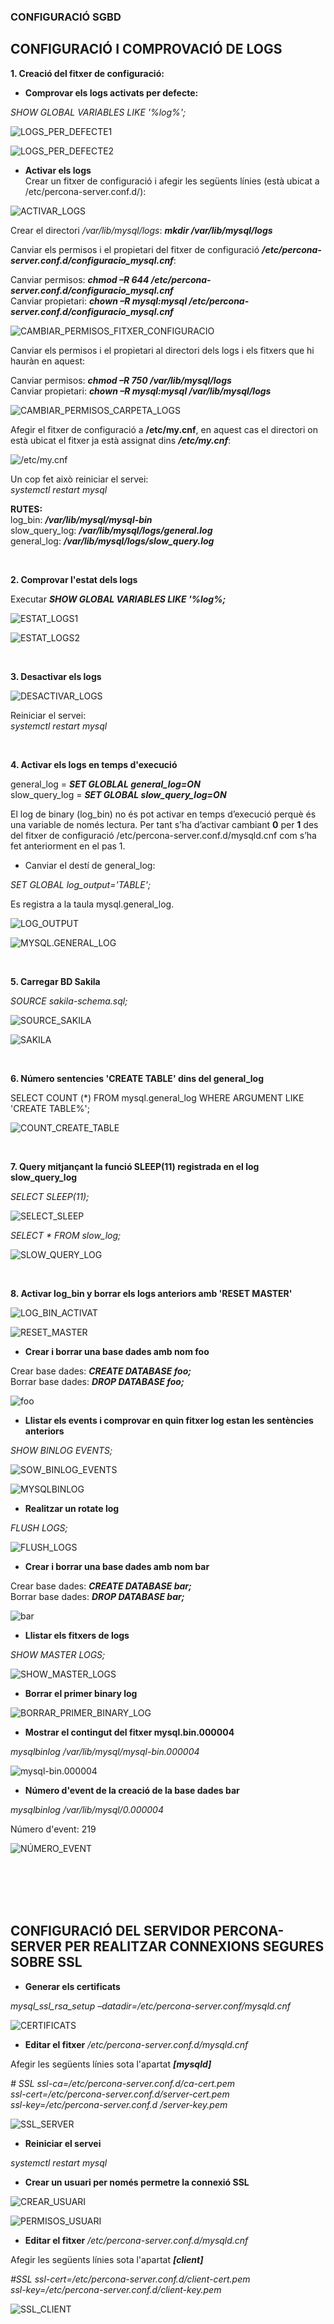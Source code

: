 ### CONFIGURACIÓ SGBD  



## CONFIGURACIÓ I COMPROVACIÓ DE LOGS

**1. Creació del fitxer de configuració:**  
* **Comprovar els logs activats per defecte:**  

*SHOW GLOBAL VARIABLES LIKE '%log%';*  

![LOGS_PER_DEFECTE1](https://github.com/ivanenriquez/BD-M02-M010/blob/master/MP10-UF2/A2/imatges/logs_activats_perdefecte.PNG)  

![LOGS_PER_DEFECTE2](https://github.com/ivanenriquez/BD-M02-M010/blob/master/MP10-UF2/A2/imatges/logs_activats_perdefecte2.PNG)  


* **Activar els logs**  
Crear un fitxer de configuració i afegir les següents línies (està ubicat a /etc/percona-server.conf.d/):  

![ACTIVAR_LOGS](https://github.com/ivanenriquez/BD-M02-M010/blob/master/MP10-UF2/A2/imatges/crear_fitxer_configuracio.PNG)  


Crear el directori */var/lib/mysql/logs*: ***mkdir /var/lib/mysql/logs***  

Canviar els permisos i el propietari del fitxer de configuració ***/etc/percona-server.conf.d/configuracio_mysql.cnf***:  

Canviar permisos: ***chmod –R 644 /etc/percona-server.conf.d/configuracio_mysql.cnf***  
Canviar propietari: ***chown –R mysql:mysql /etc/percona-server.conf.d/configuracio_mysql.cnf***  

![CAMBIAR_PERMISOS_FITXER_CONFIGURACIO](https://github.com/ivanenriquez/BD-M02-M010/blob/master/MP10-UF2/A2/imatges/permisos_fitxer_configuracio.PNG)  

Canviar els permisos i el propietari al directori dels logs i els fitxers que hi hauràn en aquest:  

Canviar permisos: ***chmod –R 750 /var/lib/mysql/logs***  
Canviar propietari: ***chown –R mysql:mysql /var/lib/mysql/logs***  

![CAMBIAR_PERMISOS_CARPETA_LOGS](https://github.com/ivanenriquez/BD-M02-M010/blob/master/MP10-UF2/A2/imatges/permisos_carpeta_logs.PNG)  

Afegir el fitxer de configuració a **/etc/my.cnf**, en aquest cas el directori on està ubicat el fitxer ja està assignat dins ***/etc/my.cnf***:  

![/etc/my.cnf](https://github.com/ivanenriquez/BD-M02-M010/blob/master/MP10-UF2/A2/imatges/my.cnf.PNG)  

Un cop fet això reiniciar el servei:  
*systemctl restart mysql*  


**RUTES:**  
log_bin:         ***/var/lib/mysql/mysql-bin***  
slow_query_log:  ***/var/lib/mysql/logs/general.log***  
general_log:     ***/var/lib/mysql/logs/slow_query.log***  

<br>


**2. Comprovar l'estat dels logs**  

Executar ***SHOW GLOBAL VARIABLES LIKE '%log%;***  

![ESTAT_LOGS1](https://github.com/ivanenriquez/BD-M02-M010/blob/master/MP10-UF2/A2/imatges/VARIABLES1.PNG)   

![ESTAT_LOGS2](https://github.com/ivanenriquez/BD-M02-M010/blob/master/MP10-UF2/A2/imatges/VARIABLES2.PNG)  

<br>


**3. Desactivar els logs**  

![DESACTIVAR_LOGS](https://github.com/ivanenriquez/BD-M02-M010/blob/master/MP10-UF2/A2/imatges/ex3-desactivarlogs.PNG)  

Reiniciar el servei:  
*systemctl restart mysql*  

<br>


**4. Activar els logs en temps d'execució**  

general_log = ***SET GLOBLAL general_log=ON***  
slow_query_log = ***SET GLOBAL slow_query_log=ON***  

El log de binary (log_bin) no és pot activar en temps d’execució perquè és una variable de només lectura. Per tant s’ha d’activar cambiant **0** per **1** des del fitxer de configuració /etc/percona-server.conf.d/mysqld.cnf com s’ha fet anteriorment en el pas 1.  

* Canviar el destí de general_log:  

*SET GLOBAL log_output='TABLE';*  

Es registra a la taula mysql.general_log.  

![LOG_OUTPUT](https://github.com/ivanenriquez/BD-M02-M010/blob/master/MP10-UF2/A2/imatges/log_output.PNG)  

![MYSQL.GENERAL_LOG](https://github.com/ivanenriquez/BD-M02-M010/blob/master/MP10-UF2/A2/imatges/taula_mysql.general_log.PNG)  

<br>


**5. Carregar BD Sakila**  

*SOURCE sakila-schema.sql;*  

![SOURCE_SAKILA](https://github.com/ivanenriquez/BD-M02-M010/blob/master/MP10-UF2/A2/imatges/source1.PNG)  

![SAKILA](https://github.com/ivanenriquez/BD-M02-M010/blob/master/MP10-UF2/A2/imatges/sakila.PNG)  

<br>


**6. Número sentencies 'CREATE TABLE' dins del general_log**  

SELECT COUNT (*)
      FROM mysql.general_log
   WHERE ARGUMENT LIKE 'CREATE TABLE%';  
   
![COUNT_CREATE_TABLE](https://github.com/ivanenriquez/BD-M02-M010/blob/master/MP10-UF2/A2/imatges/COUNT_CREATE_TABLE.PNG)  

<br>


**7. Query mitjançant la funció SLEEP(11) registrada en el log slow_query_log**  

*SELECT SLEEP(11);*  

![SELECT_SLEEP](https://github.com/ivanenriquez/BD-M02-M010/blob/master/MP10-UF2/A2/imatges/select_sleep.PNG)  


*SELECT * FROM slow_log;*  

![SLOW_QUERY_LOG](https://github.com/ivanenriquez/BD-M02-M010/blob/master/MP10-UF2/A2/imatges/slow_log.PNG)  

<br>


**8. Activar log_bin y borrar els logs anteriors amb 'RESET MASTER'**  

![LOG_BIN_ACTIVAT](https://github.com/ivanenriquez/BD-M02-M010/blob/master/MP10-UF2/A2/imatges/log_bin.PNG)  

![RESET_MASTER](https://github.com/ivanenriquez/BD-M02-M010/blob/master/MP10-UF2/A2/imatges/reset_master.PNG)  


* **Crear i borrar una base dades amb nom foo**  

Crear base dades: ***CREATE DATABASE foo;***  
Borrar base dades: ***DROP DATABASE foo;***  

![foo](https://github.com/ivanenriquez/BD-M02-M010/blob/master/MP10-UF2/A2/imatges/foo.PNG)  


* **Llistar els events i comprovar en quin fitxer log estan les sentències anteriors**  

*SHOW BINLOG EVENTS;*  

![SOW_BINLOG_EVENTS](https://github.com/ivanenriquez/BD-M02-M010/blob/master/MP10-UF2/A2/imatges/show_binlog_events.PNG)  

![MYSQLBINLOG](https://github.com/ivanenriquez/BD-M02-M010/blob/master/MP10-UF2/A2/imatges/foo_in_log.PNG)  


* **Realitzar un rotate log**  

*FLUSH LOGS;*  

![FLUSH_LOGS](https://github.com/ivanenriquez/BD-M02-M010/blob/master/MP10-UF2/A2/imatges/flush_logs.PNG)  


* **Crear i borrar una base dades amb nom bar**  

Crear base dades: ***CREATE DATABASE bar;***  
Borrar base dades: ***DROP DATABASE bar;***  

![bar](https://github.com/ivanenriquez/BD-M02-M010/blob/master/MP10-UF2/A2/imatges/bar.PNG)  


* **Llistar els fitxers de logs**  

*SHOW MASTER LOGS;*  

![SHOW_MASTER_LOGS](https://github.com/ivanenriquez/BD-M02-M010/blob/master/MP10-UF2/A2/imatges/SHOW_MASTER_LOGS.PNG)  


* **Borrar el primer binary log**  

![BORRAR_PRIMER_BINARY_LOG](https://github.com/ivanenriquez/BD-M02-M010/blob/master/MP10-UF2/A2/imatges/purge_master_logs.PNG)  


* **Mostrar el contingut del fitxer mysql.bin.000004**  

*mysqlbinlog /var/lib/mysql/mysql-bin.000004*  

![mysql-bin.000004](https://github.com/ivanenriquez/BD-M02-M010/blob/master/MP10-UF2/A2/imatges/mysql-bin.000004.PNG)  


* **Número d'event de la creació de la base dades bar**  

*mysqlbinlog /var/lib/mysql/0.000004*  

Número d'event: 219  

![NÚMERO_EVENT](https://github.com/ivanenriquez/BD-M02-M010/blob/master/MP10-UF2/A2/imatges/mysql-bin.000004-event.PNG)  

<br>
<br>
<br>
<br>



## CONFIGURACIÓ DEL SERVIDOR PERCONA-SERVER PER REALITZAR CONNEXIONS SEGURES SOBRE SSL  

* **Generar els certificats**  

*mysql_ssl_rsa_setup –datadir=/etc/percona-server.conf/mysqld.cnf*  

![CERTIFICATS](https://github.com/ivanenriquez/BD-M02-M010/blob/master/MP10-UF2/A2/imatges/ssl1.PNG)  


* **Editar el fitxer** */etc/percona-server.conf.d/mysqld.cnf*  

Afegir les següents línies sota l'apartat ***[mysqld]***  

*# SSL
ssl-ca=/etc/percona-server.conf.d/ca-cert.pem  
ssl-cert=/etc/percona-server.conf.d/server-cert.pem  
ssl-key=/etc/percona-server.conf.d /server-key.pem*  

![SSL_SERVER](https://github.com/ivanenriquez/BD-M02-M010/blob/master/MP10-UF2/A2/imatges/ssl2.1.PNG)  


* **Reiniciar el servei**  

*systemctl restart mysql*  


* **Crear un usuari per només permetre la connexió SSL**  

![CREAR_USUARI](https://github.com/ivanenriquez/BD-M02-M010/blob/master/MP10-UF2/A2/imatges/ssl3.PNG)  

![PERMISOS_USUARI](https://github.com/ivanenriquez/BD-M02-M010/blob/master/MP10-UF2/A2/imatges/ssl3.2.PNG)  


* **Editar el fitxer** */etc/percona-server.conf.d/mysqld.cnf*  

Afegir les següents línies sota l'apartat ***[client]***  

*#SSL
ssl-cert=/etc/percona-server.conf.d/client-cert.pem  
ssl-key=/etc/percona-server.conf.d/client-key.pem*  

![SSL_CLIENT](https://github.com/ivanenriquez/BD-M02-M010/blob/master/MP10-UF2/A2/imatges/SSL4.2.png)  

